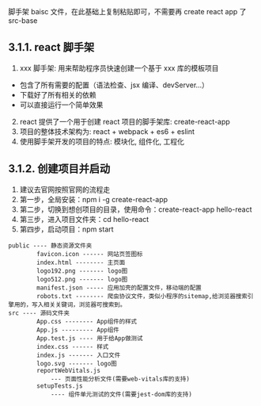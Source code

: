 脚手架 baisc 文件，在此基础上复制粘贴即可，不需要再 create react app 了
src-base

## 3.1.1. react 脚手架

1. xxx 脚手架: 用来帮助程序员快速创建一个基于 xxx 库的模板项目

- 包含了所有需要的配置（语法检查、jsx 编译、devServer…）
- 下载好了所有相关的依赖
- 可以直接运行一个简单效果

2. react 提供了一个用于创建 react 项目的脚手架库: create-react-app
3. 项目的整体技术架构为: react + webpack + es6 + eslint
4. 使用脚手架开发的项目的特点: 模块化, 组件化, 工程化

## 3.1.2. 创建项目并启动

1. 建议去官网按照官网的流程走
2. 第一步，全局安装：npm i -g create-react-app
3. 第二步，切换到想创项目的目录，使用命令：create-react-app hello-react
4. 第三步，进入项目文件夹：cd hello-react
5. 第四步，启动项目：npm start

```
public ---- 静态资源文件夹
		favicon.icon ------ 网站页签图标
		index.html -------- 主页面
		logo192.png ------- logo图
		logo512.png ------- logo图
		manifest.json ----- 应用加壳的配置文件，移动端的配置
		robots.txt -------- 爬虫协议文件，类似小程序的sitemap,给浏览器搜索引擎用的，写入相关关键词，浏览器可搜索到。
src ---- 源码文件夹
		App.css -------- App组件的样式
		App.js --------- App组件
		App.test.js ---- 用于给App做测试
		index.css ------ 样式
		index.js ------- 入口文件
		logo.svg ------- logo图
		reportWebVitals.js
			--- 页面性能分析文件(需要web-vitals库的支持)
		setupTests.js
			---- 组件单元测试的文件(需要jest-dom库的支持)
```
